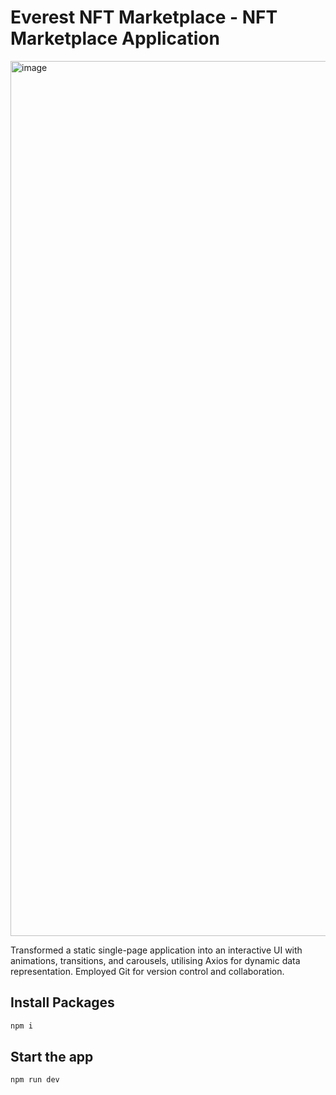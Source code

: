 # Everest NFT Marketplace - NFT Marketplace Application

<img width='1400px' src='https://i.postimg.cc/MX64hnxZ/image.png' border='0' alt='image'/>

Transformed a static single-page application into an interactive UI with animations, transitions, and carousels, utilising Axios for dynamic data representation. Employed Git for version control and collaboration.

## Install Packages

```bash
npm i
```

## Start the app

```bash
npm run dev
```
